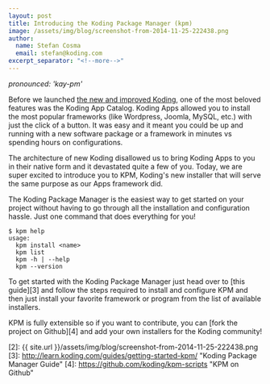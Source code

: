 ```yaml
---
layout: post
title: Introducing the Koding Package Manager (kpm)
image: /assets/img/blog/screenshot-from-2014-11-25-222438.png
author:
  name: Stefan Cosma
  email: stefan@koding.com
excerpt_separator: "<!--more-->"
---
```

<!--more-->
_pronounced: 'kay-pm'_

Before we launched [the new and improved Koding][1], one of the most beloved features was the Koding App Catalog. Koding Apps allowed you to install the most popular frameworks (like Wordpress, Joomla, MySQL, etc.) with just the click of a button. It was easy and it meant you could be up and running with a new software package or a framework in minutes vs spending hours on configurations.

The architecture of new Koding disallowed us to bring Koding Apps to you in their native form and it devastated quite a few of you. Today, we are super excited to introduce you to KPM, Koding's new installer that will serve the same purpose as our Apps framework did.

The Koding Package Manager is the easiest way to get started on your project without having to go through all the installation and configuration hassle. Just one command that does everything for you!

```shell
$ kpm help
usage:
  kpm install <name>
  kpm list
  kpm -h | --help
  kpm --version
```

To get started with the Koding Package Manager just head over to [this guide][3] and follow the steps required to install and configure KPM and then just install your favorite framework or program from the list of available installers.

KPM is fully extensible so if you want to contribute, you can [fork the project on Github][4] and add your own installers for the Koding community!

[1]: http://blog.koding.com/2014/10/new-release/ "Announcing the best Koding we have ever released!"
[2]: {{ site.url }}/assets/img/blog/screenshot-from-2014-11-25-222438.png
[3]: http://learn.koding.com/guides/getting-started-kpm/ "Koding Package Manager Guide"
[4]: https://github.com/koding/kpm-scripts "KPM on Github"
